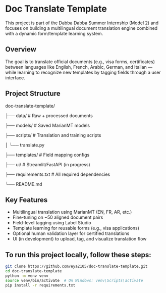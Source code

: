 #  Doc Translate Template

This project is part of the Dabba Dabba Summer Internship (Model 2) and focuses on building a multilingual document translation engine combined with a dynamic form/template learning system.

##  Overview

The goal is to translate official documents (e.g., visa forms, certificates) between languages like English, French, Arabic, German, and Italian — while learning to recognize new templates by tagging fields through a user interface.

##  Project Structure 

doc-translate-template/

├── data/               # Raw + processed documents

├── models/             # Saved MarianMT models

├── scripts/            # Translation and training scripts

│   └── translate.py

├── templates/          # Field mapping configs

├── ui/                 # Streamlit/FastAPI (in progress)

├── requirements.txt    # All required dependencies

└── README.md

##  Key Features

- Multilingual translation using MarianMT (EN, FR, AR, etc.)
- Fine-tuning on ~50 aligned document pairs
- Field-level tagging using Label Studio
- Template learning for reusable forms (e.g., visa applications)
- Optional human validation layer for certified translations
- UI (in development) to upload, tag, and visualize translation flow

##  To run this project locally, follow these steps:

```bash
git clone https://github.com/eya2105/doc-translate-template.git
cd doc-translate-template
python -m venv venv
source venv/bin/activate  # On Windows: venv\Scripts\activate
pip install -r requirements.txt

